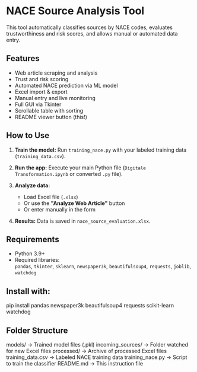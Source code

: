# NACE Source Analysis Tool

This tool automatically classifies sources by NACE codes, evaluates trustworthiness and risk scores, and allows manual or automated data entry.

## Features

- Web article scraping and analysis
- Trust and risk scoring
- Automated NACE prediction via ML model
- Excel import & export
- Manual entry and live monitoring
- Full GUI via Tkinter
- Scrollable table with sorting
- README viewer button (this!)

## How to Use

1. **Train the model:**
   Run `training_nace.py` with your labeled training data (`training_data.csv`).

2. **Run the app:**
   Execute your main Python file (`Digitale Transformation.ipynb` or converted `.py` file).

3. **Analyze data:**
   - Load Excel file (`.xlsx`)
   - Or use the **"Analyze Web Article"** button
   - Or enter manually in the form

4. **Results:**
   Data is saved in `nace_source_evaluation.xlsx`.

## Requirements

- Python 3.9+
- Required libraries:  
  `pandas`, `tkinter`, `sklearn`, `newspaper3k`, `beautifulsoup4`, `requests`, `joblib`, `watchdog`

## Install with:

pip install pandas newspaper3k beautifulsoup4 requests scikit-learn watchdog

## Folder Structure

models/               → Trained model files (.pkl)
incoming_sources/     → Folder watched for new Excel files
processed/            → Archive of processed Excel files
training_data.csv     → Labeled NACE training data
training_nace.py      → Script to train the classifier
README.md             → This instruction file

